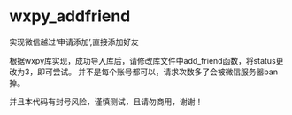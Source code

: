 # wxpy_addfriend
实现微信越过‘申请添加’,直接添加好友


根据wxpy库实现，成功导入库后，请修改库文件中add_friend函数，将status更改为3，即可尝试。
并不是每个账号都可以，请求次数多了会被微信服务器ban掉。

并且本代码有封号风险，谨慎测试，且请勿商用，谢谢！
